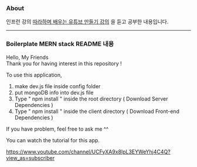 ### About
인프런 강의 [따라하며 배우는 유튜브 만들기 강의](https://www.inflearn.com/course/따라하며-배우는-노드-리액트-유튜브-만들기#curriculum) 을 듣고 공부한 내용입니다.

------------
### Boilerplate MERN stack README 내용 
Hello, My Friends  
Thank you for having interest in this repository ! 

To use this application, 

1. make dev.js file inside config folder 
2. put mongoDB info into dev.js file 
3. Type  " npm install " inside the root directory  ( Download Server Dependencies ) 
4. Type " npm install " inside the client directory ( Download Front-end Dependencies )


If you have problem, feel free to ask me ^^ 

You can watch the tutorial for this app.

https://www.youtube.com/channel/UCFyXA9x8lpL3EYWeYhj4C4Q?view_as=subscriber


